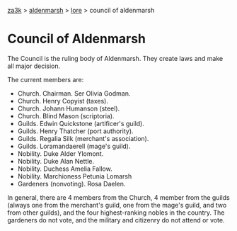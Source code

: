 [za3k](/) > [aldenmarsh](/aldenmarsh) > [lore](lore.md) > council of aldenmarsh

Council of Aldenmarsh
===

The Council is the ruling body of Aldenmarsh. They create laws and make all major decision.

The current members are:

- Church. Chairman. Ser Olivia Godman.
- Church. Henry Copyist (taxes).
- Church. Johann Humanson (steel).
- Church. Blind Mason (scriptoria).
- Guilds. Edwin Quickstone (artificer's guild).
- Guilds. Henry Thatcher (port authority).
- Guilds. Regalia Silk (merchant's association).
- Guilds. Loramandaerell (mage's guild).
- Nobility. Duke Alder Ylomont.
- Nobility. Duke Alan Nettle.
- Nobility. Duchess Amelia Fallow.
- Nobility. Marchioness Petunia Lomarsh
- Gardeners (nonvoting). Rosa Daelen.

In general, there are 4 members from the Church, 4 member from the guilds (always one from the merchant's guild, one from the mage's guild, and two from other guilds), and the four highest-ranking nobles in the country. The gardeners do not vote, and the military and citizenry do not attend or vote.
